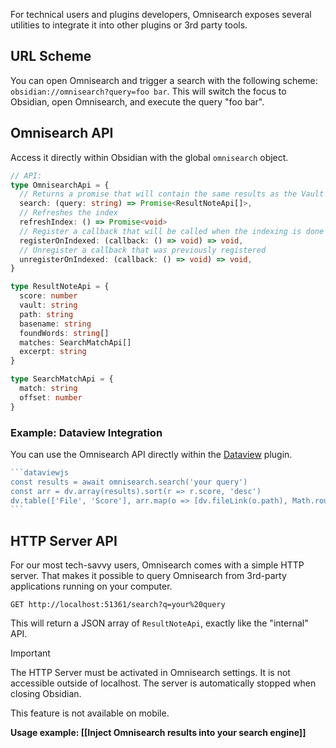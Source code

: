 
For technical users and plugins developers, Omnisearch exposes several utilities to integrate it into other plugins or 3rd party tools.

## URL Scheme

You can open Omnisearch and trigger a search with the following scheme: `obsidian://omnisearch?query=foo bar`. This will switch the focus to Obsidian, open Omnisearch, and execute the query "foo bar".
## Omnisearch API

Access it directly within Obsidian with the global `omnisearch` object.

```ts
// API:
type OmnisearchApi = {
  // Returns a promise that will contain the same results as the Vault modal
  search: (query: string) => Promise<ResultNoteApi[]>,
  // Refreshes the index
  refreshIndex: () => Promise<void>
  // Register a callback that will be called when the indexing is done
  registerOnIndexed: (callback: () => void) => void,
  // Unregister a callback that was previously registered
  unregisterOnIndexed: (callback: () => void) => void,
}

type ResultNoteApi = {
  score: number
  vault: string
  path: string
  basename: string
  foundWords: string[]
  matches: SearchMatchApi[]
  excerpt: string
}

type SearchMatchApi = {
  match: string
  offset: number
}
```

### Example: Dataview Integration

You can use the Omnisearch API directly within the [Dataview](https://blacksmithgu.github.io/obsidian-dataview/) plugin.

~~~js
```dataviewjs
const results = await omnisearch.search('your query')
const arr = dv.array(results).sort(r => r.score, 'desc')
dv.table(['File', 'Score'], arr.map(o => [dv.fileLink(o.path), Math.round(o.score)]))
```
~~~

## HTTP Server API

For our most tech-savvy users, Omnisearch comes with a simple HTTP server. That makes it possible to query Omnisearch from 3rd-party applications running on your computer.

```
GET http://localhost:51361/search?q=your%20query
```

This will return a JSON array of `ResultNoteApi`, exactly like the "internal" API.

> [!Important]
> The HTTP Server must be activated in Omnisearch settings. It is not accessible outside of localhost. The server is automatically stopped when closing Obsidian.
> 
> This feature is not available on mobile.

**Usage example: [[Inject Omnisearch results into your search engine]]**


